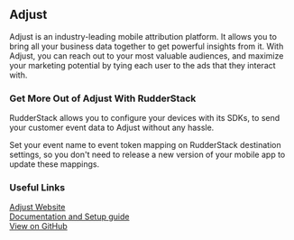 ## Adjust

Adjust is an industry-leading mobile attribution platform. It allows you to bring all your business data together to get powerful insights from it. With Adjust, you can reach out to your most valuable audiences, and maximize your marketing potential by tying each user to the ads that they interact with.

### Get More Out of Adjust With RudderStack

RudderStack allows you to configure your devices with its SDKs, to send your customer event data to Adjust without any hassle.

Set your event name to event token mapping on RudderStack destination settings, so you don't need to release a new version of your mobile app to update these mappings.

### Useful Links

[Adjust Website][]  
[Documentation and Setup guide][]  
[View on GitHub][]

[//]: # "These are reference links used in the body of this note and get stripped out when the markdown processor does its job. There is no need to format nicely because it shouldn't be seen. Thanks SO - http://stackoverflow.com/questions/4823468/store-comments-in-markdown-syntax"
[adjust website]: https://www.adjust.com/
[documentation and setup guide]: https://docs.rudderstack.com/destinations/adjust
[view on github]: https://github.com/rudderlabs/rudder-server
